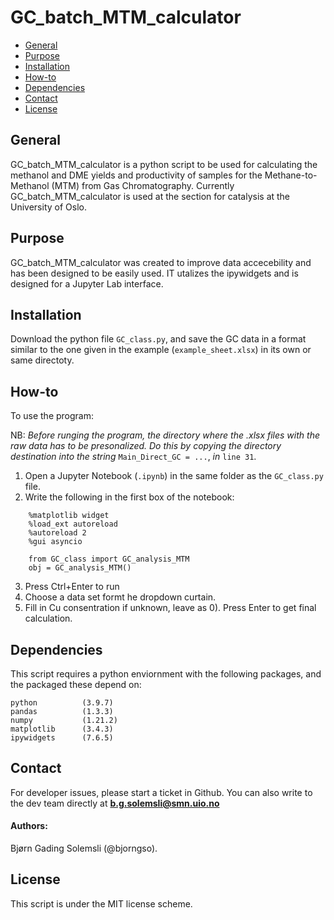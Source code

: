 # GC_batch_MTM_calculator
* [General](#general-info)
* [Purpose](#purpose)
* [Installation](#Installation)
* [How-to](#how-to)
* [Dependencies](#Dependencies)
* [Contact](#Contact)
* [License](#License)


## General

GC_batch_MTM_calculator is a python script to be used for 
calculating the methanol and DME yields and productivity of samples for the Methane-to-Methanol (MTM) from Gas Chromatography.
Currently GC_batch_MTM_calculator is used at the section for catalysis at
the University of Oslo.

## Purpose

GC_batch_MTM_calculator was created to improve data accecebility and has been designed
to be easily used. IT utalizes the ipywidgets and is designed for a Jupyter Lab interface.

## Installation

Download the python file `GC_class.py`, and save the GC data in a format similar to the one given in the example (`example_sheet.xlsx`) in its own or same directoty.

## How-to
To use the program:


NB: *Before runging the program, the directory where the .xlsx files with the raw data has to be presonalized. Do this by copying the directory destination into the string* `Main_Direct_GC = ...`, *in* `line 31`.

1. Open a Jupyter Notebook (`.ipynb`) in the same folder as the `GC_class.py` file.
2. Write the following in the first box of the notebook:
```
    %matplotlib widget
    %load_ext autoreload
    %autoreload 2
    %gui asyncio

    from GC_class import GC_analysis_MTM
    obj = GC_analysis_MTM()
```
3. Press Ctrl+Enter to run
4. Choose a data set formt he dropdown curtain.
5. Fill in Cu consentration if unknown, leave as 0). Press Enter to get final calculation.

## Dependencies

This script requires a python enviornment with the following packages, and the packaged these depend on:
```
python          (3.9.7)
pandas          (1.3.3)
numpy           (1.21.2)
matplotlib      (3.4.3)
ipywidgets      (7.6.5)
```
## Contact

For developer issues, please start a ticket in Github. You can also write to the dev team directly at  **b.g.solemsli@smn.uio.no**
#### Authors: 
Bjørn Gading Solemsli (@bjorngso).

## License
This script is under the MIT license scheme. 



